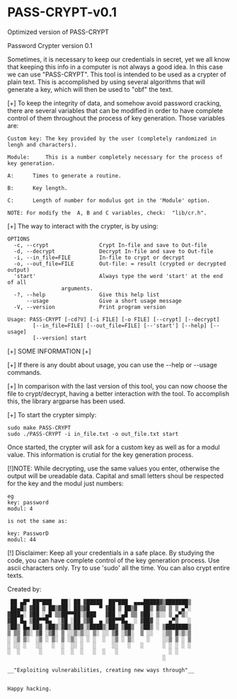 # PASS-CRYPT-v0.1

Optimized version of PASS-CRYPT

Password Crypter version 0.1

Sometimes, it is necessary to keep our credentials in secret, yet we all know that keeping this info in a 
computer is not always a good idea. In this case we can use "PASS-CRYPT". This tool is intended to be used as a 
crypter of plain text. This is accomplished by using several algorithms that will generate a key, which 
will then be used to "obf" the text.

[+] To keep the integrity of data, and somehow avoid password cracking, there are several variables that can be
modified in order to have complete control of them throughout the process of key generation. Those variables are:

    Custom key:	The key provided by the user (completely randomized in lengh and characters).
   
    Module:	    This is a number completely necessary for the process of key generation.
    
    A:	    Times to generate a routine. 
    
    B: 	    Key length.
    
    C:	    Length of number for modulus got in the 'Module' option.

	NOTE: For modify the  A, B and C variables, check:  "lib/cr.h".    


[+] The way to interact with the crypter, is by using:

	OPTIONS
	  -c, --crypt                Crypt In-file and save to Out-file
	  -d, --decrypt              Decrypt In-file and save to Out-file
	  -i, --in_file=FILE         In-file to crypt or decrypt
	  -o, --out_file=FILE        Out-file: = result (crypted or decrypted output)
	  'start'                    Always type the word 'start' at the end of all
				     arguments.
	  -?, --help                 Give this help list
	      --usage                Give a short usage message
	  -V, --version              Print program version

	Usage: PASS-CRYPT [-cd?V] [-i FILE] [-o FILE] [--crypt] [--decrypt]
		    [--in_file=FILE] [--out_file=FILE] [--'start'] [--help] [--usage]
		    [--version] start


[+] SOME INFORMATION [+]


[+] If there is any doubt about usage, you can use the --help or --usage commands.

[+] In comparison with the last version of this tool, you can now choose the file to crypt/decrypt,
having a better interaction with the tool. To accomplish this, the library argparse has been used.

[+] To start the crypter simply:

    sudo make PASS-CRYPT
    sudo ./PASS-CRYPT -i in_file.txt -o out_file.txt start

Once started, the crypter will ask for a custom key as well as for a modul value. This information is crutial
for the key generation process.

[!]NOTE: While decrypting, use the same values you enter, otherwise the output will be ureadable data. 
Capital and small letters shoul be respected for the key and the modul just numbers:

	eg
	key: password
	modul: 4
	
	is not the same as:
	
	key: PassworD
	modul: 44


[!] Disclaimer: Keep all your credentials in a safe place. By studying the code, you can have complete control of the
            key generation process. Use ascii characters only. Try to use 'sudo' all the time. You can also crypt 
	    entire texts.

Created by: 

									
	 ██ ▄█▀ ██▀███   ██░ ██ ▓█████  ██▀███  ▄▄▄█████▓▒███████▒	
 	 ██▄█▒ ▓██ ▒ ██▒▓██░ ██▒▓█   ▀ ▓██ ▒ ██▒▓  ██▒ ▓▒▒ ▒ ▒ ▄▀░	
	▓███▄░ ▓██ ░▄█ ▒▒██▀▀██░▒███   ▓██ ░▄█ ▒▒ ▓██░ ▒░░ ▒ ▄▀▒░ 	
	▓██ █▄ ▒██▀▀█▄  ░▓█ ░██ ▒▓█  ▄ ▒██▀▀█▄  ░ ▓██▓ ░   ▄▀▒   ░	
	▒██▒ █▄░██▓ ▒██▒░▓█▒░██▓░▒████▒░██▓ ▒██▒  ▒██▒ ░ ▒███████▒	
	▒ ▒▒ ▓▒░ ▒▓ ░▒▓░ ▒ ░░▒░▒░░ ▒░ ░░ ▒▓ ░▒▓░  ▒ ░░   ░▒▒ ▓░▒░▒	
	░ ░▒ ▒░  ░▒ ░ ▒░ ▒ ░▒░ ░ ░ ░  ░  ░▒ ░ ▒░    ░    ░░▒ ▒ ░ ▒	
	░ ░░ ░   ░░   ░  ░  ░░ ░   ░     ░░   ░   ░      ░ ░ ░ ░ ░	
	░  ░      ░      ░  ░  ░   ░  ░   ░                ░ ░    	
	                                                 ░        	
									
	__"Exploiting vulnerabilities, creating new ways through"__	

	
	Happy hacking.
